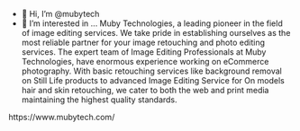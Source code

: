 - 👋 Hi, I’m @mubytech
- 👀 I’m interested in ...
Muby Technologies, a leading pioneer in the field of image editing services. We take pride in establishing ourselves as the most reliable partner for your image retouching and photo editing services.
The expert team of Image Editing Professionals at Muby Technologies, have enormous experience working on eCommerce photography. With basic retouching services like background removal on Still Life products to advanced Image Editing Service for On models hair and skin retouching, we cater to both the web and print media maintaining the highest quality standards.
<!---
mubytech/mubytech is a ✨ special ✨ repository because its `README.md` (this file) appears on your GitHub profile.
You can click the Preview link to take a look at your changes.
--->https://www.mubytech.com/
